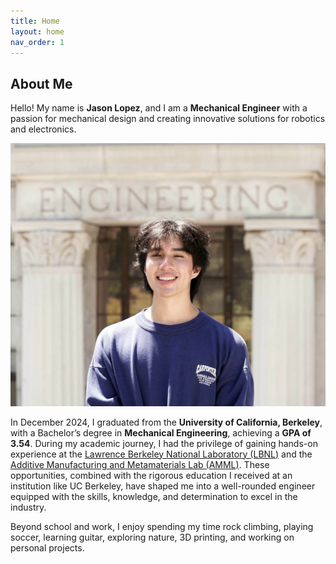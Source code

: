 ```yaml
---
title: Home
layout: home
nav_order: 1 
---
```

About Me
----
Hello! My name is **Jason Lopez**, and I am a **Mechanical Engineer** with a passion for mechanical design and creating innovative solutions for robotics and electronics.

<div style="text-align: center;">
  <img src="assets/headshot.png" alt="Headshot" width="1000">
</div>

In December 2024, I graduated from the **University of California, Berkeley**, with a Bachelor’s degree in **Mechanical Engineering**, achieving a **GPA of 3.54**. During my academic journey, I had the privilege of gaining hands-on experience at the [Lawrence Berkeley National Laboratory (LBNL)](https://www.lbl.gov/) and the [Additive Manufacturing and Metamaterials Lab (AMML)](https://www.raynexzheng.com/). These opportunities, combined with the rigorous education I received at an institution like UC Berkeley, have shaped me into a well-rounded engineer equipped with the skills, knowledge, and determination to excel in the industry.

Beyond school and work, I enjoy spending my time rock climbing, playing soccer, learning guitar, exploring nature, 3D printing, and working on personal projects.

[Just the Docs]: https://just-the-docs.github.io/just-the-docs/
[GitHub Pages]: https://docs.github.com/en/pages
[README]: https://github.com/just-the-docs/just-the-docs-template/blob/main/README.md
[Jekyll]: https://jekyllrb.com
[GitHub Pages / Actions workflow]: https://github.blog/changelog/2022-07-27-github-pages-custom-github-actions-workflows-beta/
[use this template]: https://github.com/just-the-docs/just-the-docs-template/generate
